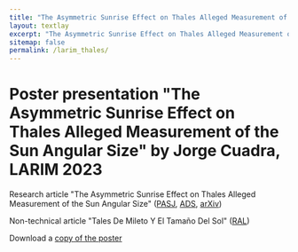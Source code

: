 ```yaml
---
title: "The Asymmetric Sunrise Effect on Thales Alleged Measurement of the Sun Angular Size"
layout: textlay
excerpt: "The Asymmetric Sunrise Effect on Thales Alleged Measurement of the Sun Angular Size"
sitemap: false
permalink: /larim_thales/
---
```


# Poster presentation "The Asymmetric Sunrise Effect on Thales Alleged Measurement of the Sun Angular Size" by Jorge Cuadra, LARIM 2023

Research article "The Asymmetric Sunrise Effect on Thales Alleged Measurement of the Sun Angular Size"
([PASJ](https://academic.oup.com/pasj/advance-article/doi/10.1093/pasj/psad026/7133153?utm_source=authortollfreelink&utm_campaign=pasj&utm_medium=email&guestAccessKey=94683e9c-55ea-4131-a8f6-40318809a29f), 
[ADS](https://ui.adsabs.harvard.edu/abs/2023PASJ...75L..12C/abstract), 
[arXiv](https://arxiv.org/abs/2305.06149))

Non-technical article "Tales De Mileto Y El Tamaño Del Sol"
([RAL](https://revistaral.cl/tales-de-mileto-y-el-tamano-del-sol/))

Download a [copy of the poster](/downloads/larim_thales.pdf)